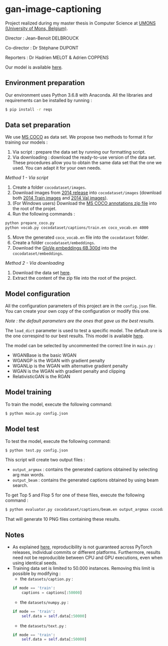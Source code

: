 
# gan-image-captioning
Project realized during my master thesis in Computer Science at [UMONS (University of Mons, Belgium)](https://web.umons.ac.be/en/).

Director : Jean-Benoit DELBROUCK

Co-director : Dr Stéphane DUPONT

Reporters : Dr Hadrien MELOT & Adrien COPPENS

Our model is available [here](http://www.mediafire.com/file/jlnktm8yr5y15qm/output_epoch29_bleu0.07394183608962669/file).

## Environment preparation
Our environment uses Python 3.6.8 with Anaconda. All the libraries and requirements can be installed by running :
```sh
$ pip install -r reqs
```

## Data set preparation
We use [MS COCO](http://cocodataset.org) as data set. We propose two methods to format it for training our models :
1. Via script : prepare the data set by running our formatting script.
2. Via downloading : download the ready-to-use version of the data set.
These procedures allow you to obtain the same data set that the one we used. You can adapt it for your own needs.

_Method 1 - Via script_
1. Create a folder `cocodataset/images`.
2. Download images from [2014 release](http://cocodataset.org/#download) into `cocodataset/images` (download both [2014 Train images](http://images.cocodataset.org/zips/train2014.zip) and [2014 Val images](http://images.cocodataset.org/zips/val2014.zip)).
3. (For Windows users) Download the [MS COCO annotations zip file](msvocds.blob.core.windows.net/annotations-1-0-3/captions_train-val2014.zip) into the root of the projet.
4. Run the following commands :
```sh
python prepare_coco.py
python vocab.py cocodataset/captions/train.en coco_vocab.en 4000
```
5. Move the generated `coco_vocab.en` file into the `cocodataset` folder.
6. Create a folder `cocodataset/embeddings`.
7. Download the [GloVe embeddings 6B.300d](http://nlp.stanford.edu/data/glove.6B.zip) into the `cocodataset/embeddings`.

_Method 2 - Via downloading_
1. Download the data set [here](http://www.mediafire.com/file/33o8ylurdpgiwqb/ganimagecapcocodataset.rar/file).
2. Extract the content of the zip file into the root of the project.

## Model configuration
All the configuration parameters of this project are in the `config.json` file. You can create your own copy of the configuration or modify this one.

_Note : the default parameters are the ones that gave us the best results._

The `load_dict` parameter is used to test a specific model. The default one is the one correspind to our best results. This model is available [here](http://www.mediafire.com/file/jlnktm8yr5y15qm/output_epoch29_bleu0.07394183608962669/file).

The model can be selected by uncommented the correct line in `main.py` :
* WGANBase is the basic WGAN
* WGANGP is the WGAN with gradient penalty
* WGANLip is the WGAN with alternative gradient penalty
* WGAN is the WGAN with gradient penalty and clipping
* RelativisticGAN is the RGAN

## Model training
To train the model, execute the following command:
```sh
$ python main.py config.json
```

## Model test
To test the model, execute the following command:
```sh
$ python test.py config.json
```
This script will create two output files :
* `output_argmax` : contains the  generated captions obtained by selecting arg max words.
* `output_beam` : contains the  generated captions obtained by using beam search.

To get Top 5 and Flop 5 for one of these files, execute the following command :
```sh
$ python evaluator.py cocodataset/captions/beam.en output_argmax cocodataset/links/beam.txt cocodatset/images
```
That will generate 10 PNG files containing these results.

## Notes
* As explained [here](https://pytorch.org/docs/stable/notes/randomness.html), reproducibility is not guaranteed across PyTorch releases, individual commits or different platforms. Furthermore, results need not be reproducible between CPU and GPU executions, even when using identical seeds.
* Training data set is limited to 50.000 instances. Removing this limit is possible by modifying :
	* the `datasets/caption.py` :  
	```Python
	if mode == 'train':
	    captions = captions[:50000]
	```
	* the `datasets/numpy.py` :
	```Python
	if mode == 'train':
	    self.data = self.data[:50000]
	```
	* the `datasets/text.py` :
	```Python
	if mode == 'train':
	    self.data = self.data[:50000]
	```
